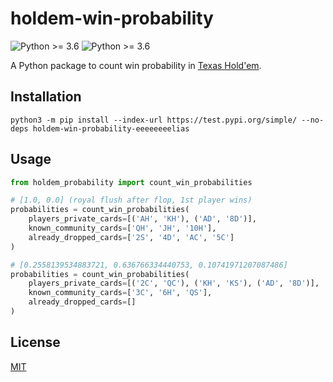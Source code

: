 # holdem-win-probability

![Python >= 3.6](https://img.shields.io/badge/python->=3.6-blue) ![Python >= 3.6](https://img.shields.io/badge/license-MIT-green)

A Python package to count win probability in [Texas Hold'em](https://en.wikipedia.org/wiki/Texas_hold_%27em).

## Installation
```
python3 -m pip install --index-url https://test.pypi.org/simple/ --no-deps holdem-win-probability-eeeeeeeelias
```

## Usage
```python
from holdem_probability import count_win_probabilities

# [1.0, 0.0] (royal flush after flop, 1st player wins)
probabilities = count_win_probabilities(
    players_private_cards=[('AH', 'KH'), ('AD', '8D')],
    known_community_cards=['QH', 'JH', '10H'],
    already_dropped_cards=['2S', '4D', 'AC', '5C']
)

# [0.2558139534883721, 0.636766334440753, 0.10741971207087486]
probabilities = count_win_probabilities(
    players_private_cards=[('2C', 'QC'), ('KH', 'KS'), ('AD', '8D')],
    known_community_cards=['3C', '6H', 'QS'],
    already_dropped_cards=[]
)
```

## License
[MIT](https://choosealicense.com/licenses/mit/)

